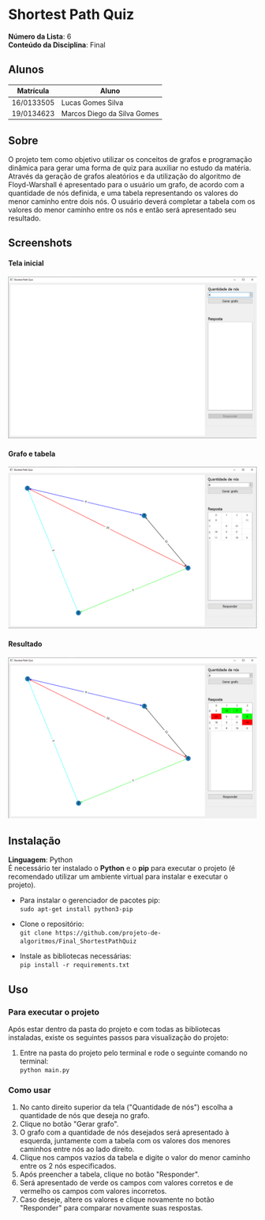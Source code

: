 # Shortest Path Quiz

**Número da Lista**: 6<br>
**Conteúdo da Disciplina**: Final<br>

## Alunos
|Matrícula | Aluno |
| -- | -- |
| 16/0133505  |  Lucas Gomes Silva |
| 19/0134623  |  Marcos Diego da Silva Gomes |

## Sobre 
O projeto tem como objetivo utilizar os conceitos de grafos e programação dinâmica para gerar uma forma de quiz para auxiliar no estudo da matéria. Através da geração de grafos aleatórios e da utilização do algoritmo de Floyd-Warshall é apresentado para o usuário um grafo, de acordo com a quantidade de nós definida, e uma tabela representando os valores do menor caminho entre dois nós. O usuário deverá completar a tabela com os valores do menor caminho entre os nós e então será apresentado seu resultado.

## Screenshots
#### Tela inicial
![inital_screen](images/initial_screen.png)
#### Grafo e tabela
![grafo](images/grafo.png)
#### Resultado
![result](images/result.png)

## Instalação 
**Linguagem**: Python<br>
É necessário ter instalado o **Python** e o **pip** para executar o projeto (é recomendado utilizar um ambiente virtual para instalar e executar o projeto).

- Para instalar o gerenciador de pacotes pip:<br>
    ``` sudo apt-get install python3-pip ```
    
- Clone o repositório:<br>
    ``` git clone https://github.com/projeto-de-algoritmos/Final_ShortestPathQuiz ```

- Instale as bibliotecas necessárias:<br>
    ``` pip install -r requirements.txt ```

## Uso 
### Para executar o projeto
Após estar dentro da pasta do projeto e com todas as bibliotecas instaladas, existe os seguintes passos para visualização do projeto: <br>
1. Entre na pasta do projeto pelo terminal e rode o seguinte comando no terminal: <br>
    ``` python main.py ```

### Como usar
1. No canto direito superior da tela ("Quantidade de nós") escolha a quantidade de nós que deseja no grafo.
2. Clique no botão "Gerar grafo".
3. O grafo com a quantidade de nós desejados será apresentado à esquerda, juntamente com a tabela com os valores dos menores caminhos entre nós ao lado direito.
4. Clique nos campos vazios da tabela e digite o valor do menor caminho entre os 2 nós especificados.
5. Após preencher a tabela, clique no botão "Responder".
6. Será apresentado de verde os campos com valores corretos e de vermelho os campos com valores incorretos.
7. Caso deseje, altere os valores e clique novamente no botão "Responder" para comparar novamente suas respostas.




